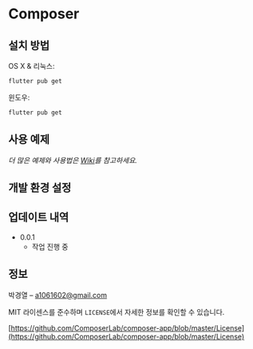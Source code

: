 # Composer

## 설치 방법

OS X & 리눅스:

```sh
flutter pub get
```

윈도우:

```sh
flutter pub get
```

## 사용 예제

_더 많은 예제와 사용법은 [Wiki][wiki]를 참고하세요._

## 개발 환경 설정

## 업데이트 내역

- 0.0.1
  - 작업 진행 중

## 정보

박경열 – a1061602@gmail.com

MIT 라이센스를 준수하며 `LICENSE`에서 자세한 정보를 확인할 수 있습니다.

[https://github.com/ComposerLab/composer-app/blob/master/License](https://github.com/ComposerLab/composer-app/blob/master/License)

[wiki]: https://github.com/ComposerLab/composer-app/wiki

